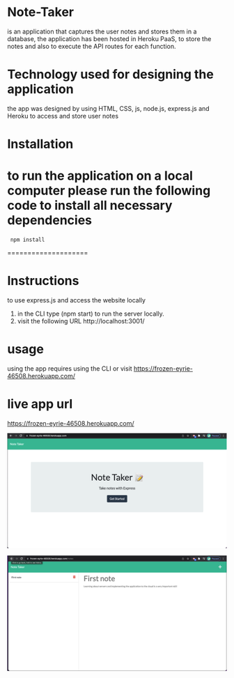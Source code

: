 # Note-Taker
is an application that captures the user notes and stores them in a database, the application has been hosted in Heroku PaaS, to store the notes and also to execute the API routes for each function.

# Technology used for designing the application 
the app was designed by using HTML, CSS, js, node.js, express.js and Heroku to access and store user notes 

# Installation

 to run the application on a local computer please run the following code to install all necessary dependencies 
====================
     npm install
====================

# Instructions
 to use express.js and access the website locally
 1. in the CLI type (npm start) to run the server locally. 
 2. visit the following URL http://localhost:3001/

# usage
 using the app requires using the CLI or visit 
https://frozen-eyrie-46508.herokuapp.com/
# live app url 
https://frozen-eyrie-46508.herokuapp.com/

 ![](Assets/Screen1.png)
 
 ![](Assets/Screen2.png)
